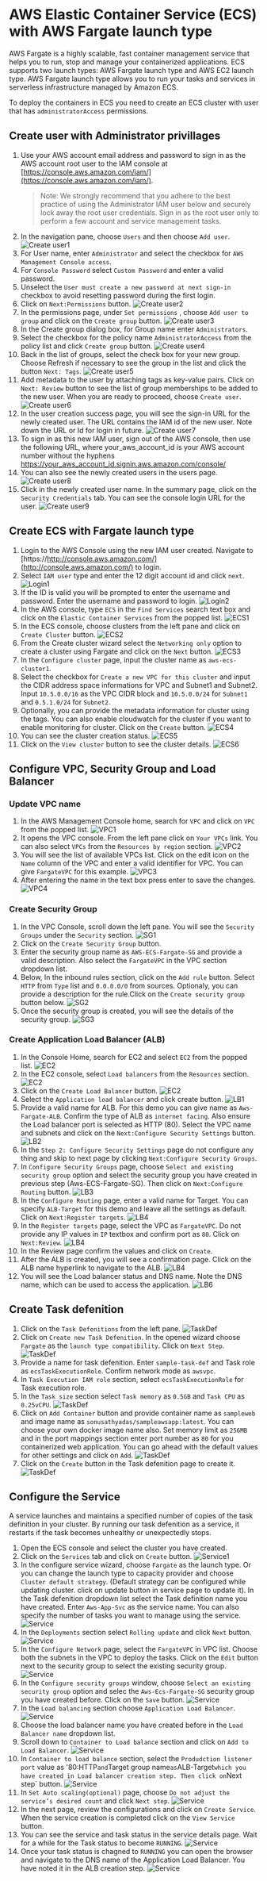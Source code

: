 # AWS Elastic Container Service (ECS) with AWS Fargate launch type
AWS Fargate is a highly scalable, fast container management service that helps you to run, stop and manage your containerized applications. ECS supports two launch types: AWS Fargate launch type and AWS EC2 launch type. AWS Fargate launch type allows you to run your tasks and services in serverless infrastructure managed by Amazon ECS.

To deploy the containers in ECS you need to create an ECS cluster with user that has `administratorAccess` permissions.

## Create user with Administrator privillages
1) Use your AWS account email address and password to sign in as the AWS account root user to the IAM console at [https://console.aws.amazon.com/iam/](https://console.aws.amazon.com/iam/).
    > Note: We strongly recommend that you adhere to the best practice of using the Administrator IAM user below and securely lock away the root user credentials. Sign in as the root user only to perform a few account and service management tasks.
2) In the navigation pane, choose `Users` and then choose `Add user`.
![Create user1](/images/CreateUser1.png)
3) For User name, enter `Administrator` and select the checkbox for `AWS Management Console access`.
4) For `Console Password` select `Custom Password` and enter a valid password.
5) Unselect the `User must create a new password at next sign-in` checkbox to avoid resetting password during the first login.
6) Click on `Next:Permissions` button.
![Create user2](/images/CreateUser2.png)
7) In the permissions page, under `Set permissions` , choose `Add user to group` and click on the `Create group` button.
![Create user3](/images/CreateUser3.png)
8) In the Create group dialog box, for Group name enter `Administrators`.
9) Select the checkbox for the policy name `AdministratorAccess` from the policy list and click `Create group` button.
![Create user4](/images/CreateUser4.png)
10) Back in the list of groups, select the check box for your new group. Choose Refresh if necessary to see the group in the list and click the button `Next: Tags`.
![Create user5](/images/CreateUser5.png)
11) Add metadata to the user by attaching tags as key-value pairs. Click on `Next: Review` button to see the list of group memberships to be added to the new user. When you are ready to proceed, choose `Create user`.
![Create user6](/images/CreateUser6.png)
12) In the user creation success page, you will see the sign-in URL for the newly created user. The URL contains the IAM id of the new user. Note down the URL or Id for login in future.
![Create user7](/images/CreateUser7.png)
13) To sign in as this new IAM user, sign out of the AWS console, then use the following URL, where your_aws_account_id is your AWS account number without the hyphens
https://your_aws_account_id.signin.aws.amazon.com/console/
14) You can also see the newly created users in the users page. 
![Create user8](/images/CreateUser8.png)
15) Click in the newly created user name. In the summary page, click on the `Security Credentials` tab. You can see the console login URL for the user.
![Create user9](/images/CreateUser9.png)

## Create ECS with Fargate launch type
1) Login to the AWS Console using the new IAM user created. Navigate to [https://http://console.aws.amazon.com/](http://console.aws.amazon.com/) to login.
2) Select `IAM user` type and enter the 12 digit account id and click `next`.
![Login1](/images/Login1.png)
3) If the ID is valid you will be prompted to enter the username and password. Enter the username and password to login.
![Login2](/images/Login2.png)
4) In the AWS console, type `ECS` in the `Find Services` search text box and click on the `Elastic Container Services` from the popped list.
![ECS1](/images/ECS1.png)
5) In the ECS console, choose clusters from the left pane and click on `Create Cluster` button.
![ECS2](/images/ECS2.png)
6) From the Create cluster wizard select the `Networking only` option to create a cluster using Fargate and click on the `Next` button.
![ECS3](/images/ECS3.png)
7) In the `Configure cluster` page, input the cluster name as `aws-ecs-cluster1`. 
8) Select the checkbox for `Create a new VPC for this cluster` and input the CIDR address space informations for VPC and Subnet1 and Subnet2. Input `10.5.0.0/16` as the VPC CIDR block and `10.5.0.0/24` for `Subnet1` and `0.5.1.0/24` for `Subnet2`. 
9) Optionally, you can provide the metadata information for cluster using the tags. You can also enable cloudwatch for the cluster if you want to enable monitoring for cluster. Click on the `Create` button.
![ECS4  ](/images/ECS4.png)
10) You can see the cluster creation status.
![ECS5](/images/ECS5.png)
11) Click on the `View cluster` button to see the cluster details.
![ECS6](/images/ECS6.png)

## Configure VPC, Security Group and Load Balancer
### Update VPC name
1) In the AWS Management Console home, search for `VPC` and click on `VPC` from the popped list.
![VPC1](/images/VPC1.png)
2) It opens the VPC console. From the left pane click on `Your VPCs` link. You can also select `VPCs` from the `Resources by region` section.
![VPC2](/images/VPC2.png)
3) You will see the list of available VPCs list. Click on the edit icon on the `Name` column of the VPC and enter a valid identifier for VPC. You can give `FargateVPC` for this example.
![VPC3](/images/VPC3.png)
4) After entering the name in the text box press enter to save the changes.
![VPC4](/images/VPC4.png)
### Create Security Group
1) In the VPC Console, scroll down the left pane. You will see the `Security Groups` under the `Security` section.
![SG1](/images/SG1.png)
2) Click on the `Create Security Group` button.
3) Enter the security group name as `AWS-ECS-Fargate-SG` and provide a valid description. Also select the `FargateVPC` in the VPC section dropdown list. 
3) Below, In the inbound rules section, click on the `Add rule` button. Select `HTTP` from `Type` list and `0.0.0.0/0` from sources. Optionaly, you can provide a description for the rule.Click on the `Create security group` button below.
![SG2](/images/SG2.png)
4) Once the security group is created, you will see the details of the security group.
![SG3](/images/SG3.png)
### Create Application Load Balancer (ALB)
1) In the Console Home, search for EC2 and select `EC2` from the popped list.
![EC2](/images/EC2-1.png)
2) In the EC2 console, select `Load balancers` from the `Resources` section.
![EC2](/images/EC2-2.png)
3) Click on the `Create Load Balancer` button.
![EC2](/images/EC2-3.png)
4) Select the `Application load balancer` and click create button.
![LB1](/images/LB1.png)
5) Provide a valid name for ALB. For this demo you can give name as `Aws-Fargate-ALB`. Confirm the type of ALB as `internet facing`. Also ensure the Load balancer port is selected as HTTP (80). Select the VPC name and subnets and click on the `Next:Configure Security Settings` button.
![LB2](/images/LB2.png)
6) In the `Step 2: Configure Security Settings` page do not configure any thing and skip to next page by clicking `Next:Configure Security Groups`.
7) In `Configure Security Groups` page, choose `Select and existing security group` option and select the security group you have created in previous step (Aws-ECS-Fargate-SG). Then click on `Next:Configure Routing` button.
![LB3](/images/LB3.png)
8) In the `Configure Routing` page, enter a valid name for Target. You can specify `ALB-Target` for this demo and leave all the settings as default. Click on `Next:Register targets`.
![LB4](/images/LB4.png)
9) In the `Register targets` page, select the VPC as `FargateVPC`. Do not provide any IP values in `IP` textbox and confirm port as `80`. Click on `Next:Review`.
![LB4](/images/LB4.1.png)
10) In the Review page confirm the values and click on `Create`.
11) After the ALB is created, you will see a confirmation page. Click on the ALB name hyperlink to navigate to the ALB.
![LB4](/images/LB5.png)
12) You will see the Load balancer status and DNS name. Note the DNS name, which can be used to access the application.
![LB6](/images/LB6.png)
## Create Task defenition
1) Click on the `Task Defenitions` from the left pane. 
![TaskDef](/images/Task_Def1.png)
2) Click on `Create new Task Defenition`. In the opened wizard choose `Fargate` as the `launch type compatibility`. Click on `Next Step`.
![TaskDef](/images/Task_Def2.png)
3) Provide a name for task defenition. Enter `sample-task-def` and Task role as `ecsTaskExecutionRole`. Confirm network mode as `awsvpc`. 
4) In `Task Execution IAM role` section, select `ecsTaskExecutionRole` for Task execution role.
5) In the `Task size` section select `Task memory` as `0.5GB` and `Task CPU` as `0.25vCPU`.
![TaskDef](/images/Task_Def3.png)
6) Click on `Add Container` button and provide container name as `sampleweb` and image name as `sonusathyadas/sampleawsapp:latest`. You can choose your own docker image name also. Set memory limit as `256MB` and in the port mappings section enter port number as `80` for you containerized web application. You can go ahead with the default values for other settings and click on `Add`.
![TaskDef](/images/Task_Def4.png)
7) Click on the `Create` button in the Task defenition page to create it.
![TaskDef](/images/Task_Def5.png)

## Configure the Service
A service launches and maintains a specified number of copies of the task definition in your cluster. By running our task defenition as a service, it restarts if the task becomes unhealthy or unexpectedly stops.

1) Open the ECS console and select the cluster you have created.
2) Click on the `Services` tab and click on `Create` button.
![Service1](/images/Service1.png)
3) In the configure service wizard, choose `Fargate` as the launch type. Or you can change the launch type to capacity provider and choose `Cluster default strategy`. (Default strategy can be configured while updating cluster. click on update button in service page to update it). In the Task defenition dropdown list select the Task definition name you have created. Enter `Aws-App-Svc` as the service name. You can also specify the number of tasks you want to manage using the service. 
![Service](/images/Service2.png) 
4) In the `Deployments` section select `Rolling update` and click `Next` button.
![Service](/images/Service3.png)
5) In the `Configure Network` page, select the `FargateVPC` in VPC list. Choose both the subnets in the VPC to deploy the tasks. Click on the `Edit` button next to the security group to select the existing security group.
![Service](/images/Service4.png)
6) In the `Configure security groups` window, choose `Select an existing security group` option and selec the `Aws-Ecs-Fargate-SG` security group you have created before. Click on the `Save` button.
![Service](/images/Service5.png)
7) In the `Load balancing` section choose `Application Load Balancer`.
![Service](/images/Service6.png)
8) Choose the load balancer name you have created before in the `Load Balancer name` dropdown list.
9) Scroll down to `Container to Load balance` section and click on `Add to Load Balancer`.
![Service](/images/Service7.png)
10) In `Container to load balance` section, select the `Produdction listener port` value as '80:HTTP` and `Target group name` as `ALB-Target` which you have created in Load balancer creation step. Then click on `Next step` button.
![Service](/images/Service8.png)
11) In `Set Auto scaling(optional)` page, choose `Do not adjust the service’s desired count` and click `Next step`.
![Service](/images/Service9.png)
12) In the next page, review the configurations and click on `Create Service`.
When the service creation is completed click on the `View Service` button.
13) You can see the service and task status in the service details page. Wait for a while for the Task status to become `RUNNING`.
![Service](/images/Service10.png)
14) Once your task status is chagned to `RUNNING` you can open the browser and navigate to the DNS name of the Application Load Balancer. You have noted it in the ALB creation step.
![Service](/images/Service11.png)

